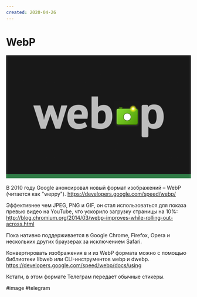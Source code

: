 ```yaml
---
created: 2020-04-26
---
```


# WebP

![WebP logo](webp.png "WebP logo")

В 2010 году Google анонсировал новый формат изображений – WebP (читается как "weppy").
https://developers.google.com/speed/webp/

Эффективнее чем JPEG, PNG и GIF, он стал использоваться для показа превью видео на YouTube, что ускорило загрузку страницы на 10%:
http://blog.chromium.org/2014/03/webp-improves-while-rolling-out-across.html

Пока нативно поддерживается в Google Chrome, Firefox, Opera и нескольких других браузерах за исключением Safari.

Конвертировать изображения в и из WebP формата можно с помощью библиотеки libweb или CLI-инструментов webp и dwebp.
https://developers.google.com/speed/webp/docs/using

Кстати, в этом формате Телеграм передает обычные стикеры.

#image #telegram
